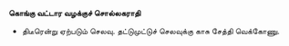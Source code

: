 **கொங்கு வட்டார வழக்குச் சொல்லகராதி**
- திடீரென்று ஏற்படும் செலவு. தட்டுமுட்டுச் செலவுக்கு காசு சேத்தி வெக்கோணு.

